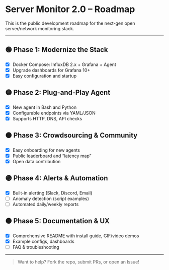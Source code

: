 # Server Monitor 2.0 – Roadmap

This is the public development roadmap for the next-gen open server/network monitoring stack.

---

## 🟢 Phase 1: Modernize the Stack

- [x] Docker Compose: InfluxDB 2.x + Grafana + Agent
- [x] Upgrade dashboards for Grafana 10+
- [x] Easy configuration and startup

## 🟡 Phase 2: Plug-and-Play Agent

- [x] New agent in Bash and Python
- [x] Configurable endpoints via YAML/JSON
- [x] Supports HTTP, DNS, API checks

## 🟠 Phase 3: Crowdsourcing & Community

- [x] Easy onboarding for new agents
- [x] Public leaderboard and “latency map”
- [x] Open data contribution

## 🟣 Phase 4: Alerts & Automation

- [x] Built-in alerting (Slack, Discord, Email)
- [ ] Anomaly detection (script examples)
- [ ] Automated daily/weekly reports

## 🟤 Phase 5: Documentation & UX

- [x] Comprehensive README with install guide, GIF/video demos
- [x] Example configs, dashboards
- [ ] FAQ & troubleshooting

---

> Want to help? Fork the repo, submit PRs, or open an Issue!
